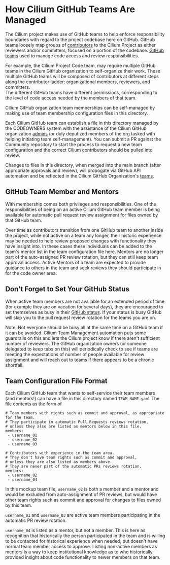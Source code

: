 # How Cilium GitHub Teams Are Managed
The Cilium project makes use of GitHub teams to help enforce responsibility boundaries with regard to the project codebase here on GitHub.
GitHub teams loosely map groups of [contributors](https://github.com/cilium/community/blob/main/CONTRIBUTOR-LADDER.md) to the Cilium Project as either reviewers and/or committers, focused on a portion of the codebase. [GitHub teams](https://github.com/orgs/cilium/teams) used to manage code access and review responsibilities.

For example, the Cilium Project Code team, may require multiple GitHub teams in the Cilium GitHub organization to self-organize their work. 
These multiple GitHub teams will be composed of contributors at different steps along the contributor ladder: organizational members, reviewers, and committers.  
The different GitHub teams have different permissions, corresponding to the level of code access needed by the members of that team. 

Cilium GitHub organization team memberships can be self-managed by making use of team membership configuration files in this directory.

Each Cilium GitHub team can establish a file in this directory managed by the CODEOWNERS system with the assistance of 
the Cilium GitHub organization [admins](https://github.com/cilium/community/blob/main/ADMINS-FOR-CILIUM.md) (or duly deputized members of the org tasked with helping initiating team self-management). 
You can submit a PR against the Community repository to start the process to request a new team configuration and the correct Cilium contributors should be pulled into review.

Changes to files in this directory, when merged into the main branch (after appropriate approvals and review), 
will propogate via GitHub API automation and be reflected in the Cilium GitHub Organization's [teams](https://github.com/orgs/cilium/teams).

## GitHub Team Member and Mentors
With membership comes both privileges and responsibilities.  One of the responsibilities of being on an active Cilium GitHub team member is 
being available for automatic pull request review assignment for files owned by that GitHub team. 

Over time as contributors transition from one GitHub team to another inside the project, while not active on a team any longer, 
their historic experience may be needed to help review proposed changes with functionality they have insight into.  In these cases these 
individuals can be added to the team's mentor list in the team configuration file here. Mentors are no longer part of the auto-assigned PR review rotation, 
but they can still keep team approval access. Active Mentors of a team are expected to provide guidance to others in the team and seek reviews they 
should participate in for the code owner area.

## Don't Forget to Set Your GitHub Status
When active team members are not available for an extended period of time (for example they are on vacation for several days), 
they are encouraged to set themselves as busy in their [GitHub status](https://docs.github.com/en/account-and-profile/setting-up-and-managing-your-github-profile/customizing-your-profile/personalizing-your-profile#setting-a-status). If your status is busy GitHub will skip you to the pull request review rotation for the teams you are on.

Note: Not everyone should be busy all at the same time on a GitHub team if it can be avoided. Cilium Team Management automation puts 
some guardrails on this and lets the Cilium project know if there aren't sufficient number of reviewers. The GitHub organization owners (or someone 
delegated to keep tabs on this) will periodically check to see if teams are meeting the expectations of number of people 
available for review assignment and will reach out to teams if there appears to be a chronic shortfall.

## Team Configuration File Format

Each Cilium GitHub team that wants to self-service their team members (and mentors!) can have a file in this directory named `TEAM_NAME.yaml`
The file contents as the form of
```
# Team members with rights such as commit and approval, as appropriate for the team.
# They participate in automatic Pull Requests reviews rotation,
# unless they also are listed as mentors below in this file.
members:
 - username_01
 - username_02
 - username_03

# Contributors with experience in the team area.
# They don't have team rights such as commit and approval,
# unless they are also listed as members above.
# They are never part of the automatic PRs reviews rotation.
mentors:
 - username_02
 - username_04
```

In this mockup team file, `username_02` is both a member and a mentor and would be excluded from auto-assignment of PR reviews, but would 
have other team rights such as commit and approval for changes to files owned by this team.

`username_01` and `username_03` are active team members participating in the automatic PR review rotation.

`username_04` is listed as a mentor, but not a member. This is here as recognition that historically the person participated in the team 
and is willing to be contacted for historical experience when needed, but doesn't have normal team member access to approve.
Listing non-active members as mentors is a way to keep institutional knowledge as to who historically provided insight about code functionality to newer 
members on that team.
